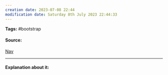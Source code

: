```yaml
---
creation date: 2023-07-08 22:44
modification date: Saturday 8th July 2023 22:44:33
---
```


**Tags:** #bootstrap 

#### Source:
[Nav](https://www.w3schools.com/bootstrap4/bootstrap_navbar.asp)

--------------------------------------

#### Explanation about it:

